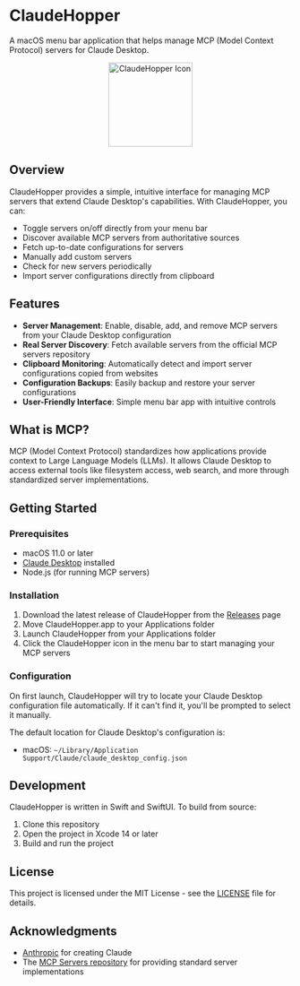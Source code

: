 # ClaudeHopper

A macOS menu bar application that helps manage MCP (Model Context Protocol) servers for Claude Desktop.

<p align="center">
  <img src="screenshots/claudehopper-icon.png" width="150" alt="ClaudeHopper Icon">
</p>

## Overview

ClaudeHopper provides a simple, intuitive interface for managing MCP servers that extend Claude Desktop's capabilities. With ClaudeHopper, you can:

- Toggle servers on/off directly from your menu bar
- Discover available MCP servers from authoritative sources
- Fetch up-to-date configurations for servers
- Manually add custom servers
- Check for new servers periodically
- Import server configurations directly from clipboard

## Features

- **Server Management**: Enable, disable, add, and remove MCP servers from your Claude Desktop configuration
- **Real Server Discovery**: Fetch available servers from the official MCP servers repository
- **Clipboard Monitoring**: Automatically detect and import server configurations copied from websites
- **Configuration Backups**: Easily backup and restore your server configurations
- **User-Friendly Interface**: Simple menu bar app with intuitive controls

## What is MCP?

MCP (Model Context Protocol) standardizes how applications provide context to Large Language Models (LLMs). It allows Claude Desktop to access external tools like filesystem access, web search, and more through standardized server implementations.

## Getting Started

### Prerequisites

- macOS 11.0 or later
- [Claude Desktop](https://claude.ai/desktop) installed
- Node.js (for running MCP servers)

### Installation

1. Download the latest release of ClaudeHopper from the [Releases](https://github.com/Arborist-ai/ClaudeHopper/releases) page
2. Move ClaudeHopper.app to your Applications folder
3. Launch ClaudeHopper from your Applications folder
4. Click the ClaudeHopper icon in the menu bar to start managing your MCP servers

### Configuration

On first launch, ClaudeHopper will try to locate your Claude Desktop configuration file automatically. If it can't find it, you'll be prompted to select it manually.

The default location for Claude Desktop's configuration is:
- macOS: `~/Library/Application Support/Claude/claude_desktop_config.json`

## Development

ClaudeHopper is written in Swift and SwiftUI. To build from source:

1. Clone this repository
2. Open the project in Xcode 14 or later
3. Build and run the project

## License

This project is licensed under the MIT License - see the [LICENSE](LICENSE) file for details.

## Acknowledgments

- [Anthropic](https://anthropic.com) for creating Claude
- The [MCP Servers repository](https://github.com/modelcontextprotocol/servers) for providing standard server implementations
